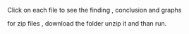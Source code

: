 Click on each file to see the finding , conclusion and graphs

for zip files , download the folder unzip it and than run.
